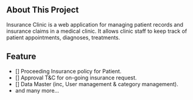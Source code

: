 ## About This Project

Insurance Clinic is a web application for managing patient records and insurance claims in a medical clinic. It allows clinic staff to keep track of patient appointments, diagnoses, treatments.

## Feature

- [] Proceeding Insurance policy for Patient.
- [] Approval T&C for on-going insurance request.
- [] Data Master (inc, User management & category management).
- and many more...
